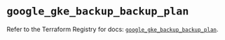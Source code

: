 # `google_gke_backup_backup_plan`

Refer to the Terraform Registry for docs: [`google_gke_backup_backup_plan`](https://registry.terraform.io/providers/hashicorp/google-beta/6.34.0/docs/resources/google_gke_backup_backup_plan).
